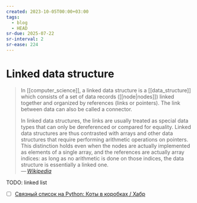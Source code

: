```yaml
---
created: 2023-10-05T00:00+03:00
tags:
  - blog
  - HEAD
sr-due: 2025-07-22
sr-interval: 2
sr-ease: 224
---
```


# Linked data structure

> In [[computer_science]], a linked data structure is a [[data_structure]] which consists of a set of data records ([[node|nodes]]) linked together and organized by references (links or pointers). The link between data can also be called a connector.
>
> In linked data structures, the links are usually treated as special data types that can only be dereferenced or compared for equality. Linked data structures are thus contrasted with arrays and other data structures that require performing arithmetic operations on pointers. This distinction holds even when the nodes are actually implemented as elements of a single array, and the references are actually array indices: as long as no arithmetic is done on those indices, the data structure is essentially a linked one.\
> — <cite>[Wikipedia](https://en.wikipedia.org/wiki/Linked_data_structure)</cite>

TODO: linked list

- [ ] [Связный список на Python: Коты в коробках / Хабр](https://habr.com/ru/companies/otus/articles/470828/)
